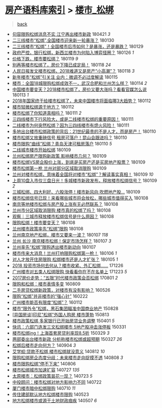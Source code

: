 [房产语料库索引](../../README.md)  > [楼市_松绑](楼市_松绑.md)
====
> [back](../README.md)

- [句容限购松绑消息不实 江宁再出楼市新政](http://jkwz.applinzi.com/ittc/7094394574669874182.html#%E5%8F%A5%E5%AE%B9%E9%99%90%E8%B4%AD%E6%9D%BE%E7%BB%91%E6%B6%88%E6%81%AF%E4%B8%8D%E5%AE%9E+%E6%B1%9F%E5%AE%81%E5%86%8D%E5%87%BA%E6%A5%BC%E5%B8%82%E6%96%B0%E6%94%BF) 180421 *3* 
- [二三线楼市“松绑”,全国楼市迎来新一轮暴涨？](http://jkwz.applinzi.com/ittc/7064396704877380614.html#%E4%BA%8C%E4%B8%89%E7%BA%BF%E6%A5%BC%E5%B8%82%E2%80%9C%E6%9D%BE%E7%BB%91%E2%80%9D%2C%E5%85%A8%E5%9B%BD%E6%A5%BC%E5%B8%82%E8%BF%8E%E6%9D%A5%E6%96%B0%E4%B8%80%E8%BD%AE%E6%9A%B4%E6%B6%A8%EF%BC%9F) 180130  
- [二三线楼市“松绑”！全国楼市后市如何？是暴涨，还是暴跌？](http://jkwz.applinzi.com/ittc/7064000924907734032.html#%E4%BA%8C%E4%B8%89%E7%BA%BF%E6%A5%BC%E5%B8%82%E2%80%9C%E6%9D%BE%E7%BB%91%E2%80%9D%EF%BC%81%E5%85%A8%E5%9B%BD%E6%A5%BC%E5%B8%82%E5%90%8E%E5%B8%82%E5%A6%82%E4%BD%95%EF%BC%9F%E6%98%AF%E6%9A%B4%E6%B6%A8%EF%BC%8C%E8%BF%98%E6%98%AF%E6%9A%B4%E8%B7%8C%EF%BC%9F) 180129  
- [政府严控，银行松绑，新西兰楼市为何陷入博弈怪圈？](http://jkwz.applinzi.com/ittc/7062831169186300939.html#%E6%94%BF%E5%BA%9C%E4%B8%A5%E6%8E%A7%EF%BC%8C%E9%93%B6%E8%A1%8C%E6%9D%BE%E7%BB%91%EF%BC%8C%E6%96%B0%E8%A5%BF%E5%85%B0%E6%A5%BC%E5%B8%82%E4%B8%BA%E4%BD%95%E9%99%B7%E5%85%A5%E5%8D%9A%E5%BC%88%E6%80%AA%E5%9C%88%EF%BC%9F) 180126 *1* 
- [价格下跌，楼市要松绑？](http://jkwz.applinzi.com/ittc/7060415410984190993.html#%E4%BB%B7%E6%A0%BC%E4%B8%8B%E8%B7%8C%EF%BC%8C%E6%A5%BC%E5%B8%82%E8%A6%81%E6%9D%BE%E7%BB%91%EF%BC%9F) 180119 *9* 
- [别再等楼市松绑了，房价下降已成定局！](http://jkwz.applinzi.com/ittc/7060063515010663434.html#%E5%88%AB%E5%86%8D%E7%AD%89%E6%A5%BC%E5%B8%82%E6%9D%BE%E7%BB%91%E4%BA%86%EF%BC%8C%E6%88%BF%E4%BB%B7%E4%B8%8B%E9%99%8D%E5%B7%B2%E6%88%90%E5%AE%9A%E5%B1%80%EF%BC%81) 180118 *24* 
- [人民日报发文楼市松绑，2018难道又是房产“小高潮”？](http://jkwz.applinzi.com/ittc/7059873166732559366.html#%E4%BA%BA%E6%B0%91%E6%97%A5%E6%8A%A5%E5%8F%91%E6%96%87%E6%A5%BC%E5%B8%82%E6%9D%BE%E7%BB%91%EF%BC%8C2018%E9%9A%BE%E9%81%93%E5%8F%88%E6%98%AF%E6%88%BF%E4%BA%A7%E2%80%9C%E5%B0%8F%E9%AB%98%E6%BD%AE%E2%80%9D%EF%BC%9F) 180118 *3* 
- [新年楼市“松绑”引关注 业内：微调不必过度解读](http://jkwz.applinzi.com/ittc/7058755165492872199.html#%E6%96%B0%E5%B9%B4%E6%A5%BC%E5%B8%82%E2%80%9C%E6%9D%BE%E7%BB%91%E2%80%9D%E5%BC%95%E5%85%B3%E6%B3%A8+%E4%B8%9A%E5%86%85%EF%BC%9A%E5%BE%AE%E8%B0%83%E4%B8%8D%E5%BF%85%E8%BF%87%E5%BA%A6%E8%A7%A3%E8%AF%BB) 180115  
- [楼市：全国18城限购松绑成效不一，武汉合肥和兰州怎么样？](http://jkwz.applinzi.com/ittc/7058379456366773254.html#%E6%A5%BC%E5%B8%82%EF%BC%9A%E5%85%A8%E5%9B%BD18%E5%9F%8E%E9%99%90%E8%B4%AD%E6%9D%BE%E7%BB%91%E6%88%90%E6%95%88%E4%B8%8D%E4%B8%80%EF%BC%8C%E6%AD%A6%E6%B1%89%E5%90%88%E8%82%A5%E5%92%8C%E5%85%B0%E5%B7%9E%E6%80%8E%E4%B9%88%E6%A0%B7%EF%BC%9F) 180114 *2* 
- [中国楼市要变天？2018楼市松绑了，房价又要大涨吗？看看官媒怎么说](http://jkwz.applinzi.com/ittc/7058022147107062800.html#%E4%B8%AD%E5%9B%BD%E6%A5%BC%E5%B8%82%E8%A6%81%E5%8F%98%E5%A4%A9%EF%BC%9F2018%E6%A5%BC%E5%B8%82%E6%9D%BE%E7%BB%91%E4%BA%86%EF%BC%8C%E6%88%BF%E4%BB%B7%E5%8F%88%E8%A6%81%E5%A4%A7%E6%B6%A8%E5%90%97%EF%BC%9F%E7%9C%8B%E7%9C%8B%E5%AE%98%E5%AA%92%E6%80%8E%E4%B9%88%E8%AF%B4) 180113 *1* 
- [2018年国家终于给楼市松绑了，未来中国楼市将面临哪3大趋势？](http://jkwz.applinzi.com/ittc/7057742007437362182.html#2018%E5%B9%B4%E5%9B%BD%E5%AE%B6%E7%BB%88%E4%BA%8E%E7%BB%99%E6%A5%BC%E5%B8%82%E6%9D%BE%E7%BB%91%E4%BA%86%EF%BC%8C%E6%9C%AA%E6%9D%A5%E4%B8%AD%E5%9B%BD%E6%A5%BC%E5%B8%82%E5%B0%86%E9%9D%A2%E4%B8%B4%E5%93%AA3%E5%A4%A7%E8%B6%8B%E5%8A%BF%EF%BC%9F) 180112  
- [楼市轻微松绑源于地方？](http://jkwz.applinzi.com/ittc/7057625954354988049.html#%E6%A5%BC%E5%B8%82%E8%BD%BB%E5%BE%AE%E6%9D%BE%E7%BB%91%E6%BA%90%E4%BA%8E%E5%9C%B0%E6%96%B9%EF%BC%9F) 180112  
- [楼市松绑了你知道真相吗？](http://jkwz.applinzi.com/ittc/7057361932544115729.html#%E6%A5%BC%E5%B8%82%E6%9D%BE%E7%BB%91%E4%BA%86%E4%BD%A0%E7%9F%A5%E9%81%93%E7%9C%9F%E7%9B%B8%E5%90%97%EF%BC%9F) 180111 *2* 
- [三四线楼市下行风险大，或是二线楼市松绑的重要原因！](http://jkwz.applinzi.com/ittc/7057274470882870279.html#%E4%B8%89%E5%9B%9B%E7%BA%BF%E6%A5%BC%E5%B8%82%E4%B8%8B%E8%A1%8C%E9%A3%8E%E9%99%A9%E5%A4%A7%EF%BC%8C%E6%88%96%E6%98%AF%E4%BA%8C%E7%BA%BF%E6%A5%BC%E5%B8%82%E6%9D%BE%E7%BB%91%E7%9A%84%E9%87%8D%E8%A6%81%E5%8E%9F%E5%9B%A0%EF%BC%81) 180111  
- [二线楼市为何突然松绑？因为三四线楼市有熄火风险！](http://jkwz.applinzi.com/ittc/7057274470798984198.html#%E4%BA%8C%E7%BA%BF%E6%A5%BC%E5%B8%82%E4%B8%BA%E4%BD%95%E7%AA%81%E7%84%B6%E6%9D%BE%E7%BB%91%EF%BC%9F%E5%9B%A0%E4%B8%BA%E4%B8%89%E5%9B%9B%E7%BA%BF%E6%A5%BC%E5%B8%82%E6%9C%89%E7%86%84%E7%81%AB%E9%A3%8E%E9%99%A9%EF%BC%81) 180111  
- [多地出台楼市松绑政策的背后：21世纪最贵的不是人才，而是房产！](http://jkwz.applinzi.com/ittc/7057014991117353991.html#%E5%A4%9A%E5%9C%B0%E5%87%BA%E5%8F%B0%E6%A5%BC%E5%B8%82%E6%9D%BE%E7%BB%91%E6%94%BF%E7%AD%96%E7%9A%84%E8%83%8C%E5%90%8E%EF%BC%9A21%E4%B8%96%E7%BA%AA%E6%9C%80%E8%B4%B5%E7%9A%84%E4%B8%8D%E6%98%AF%E4%BA%BA%E6%89%8D%EF%BC%8C%E8%80%8C%E6%98%AF%E6%88%BF%E4%BA%A7%EF%BC%81) 180110  
- [楼市松绑又放重磅信号 租房可落户！昆山会跟进吗？](http://jkwz.applinzi.com/ittc/7056884719243756551.html#%E6%A5%BC%E5%B8%82%E6%9D%BE%E7%BB%91%E5%8F%88%E6%94%BE%E9%87%8D%E7%A3%85%E4%BF%A1%E5%8F%B7+%E7%A7%9F%E6%88%BF%E5%8F%AF%E8%90%BD%E6%88%B7%EF%BC%81%E6%98%86%E5%B1%B1%E4%BC%9A%E8%B7%9F%E8%BF%9B%E5%90%97%EF%BC%9F) 180110  
- [楼市限购“曲线”松绑？青岛天津可租房落户](http://jkwz.applinzi.com/ittc/7056894623920686096.html#%E6%A5%BC%E5%B8%82%E9%99%90%E8%B4%AD%E2%80%9C%E6%9B%B2%E7%BA%BF%E2%80%9D%E6%9D%BE%E7%BB%91%EF%BC%9F%E9%9D%92%E5%B2%9B%E5%A4%A9%E6%B4%A5%E5%8F%AF%E7%A7%9F%E6%88%BF%E8%90%BD%E6%88%B7) 180110 *5* 
- [二线城市楼市开始松绑](http://jkwz.applinzi.com/ittc/7056610448709780497.html#%E4%BA%8C%E7%BA%BF%E5%9F%8E%E5%B8%82%E6%A5%BC%E5%B8%82%E5%BC%80%E5%A7%8B%E6%9D%BE%E7%BB%91) 180109  
- [兰州松绑房产限购新政策 影响楼市几何？](http://jkwz.applinzi.com/ittc/7056576281452217351.html#%E5%85%B0%E5%B7%9E%E6%9D%BE%E7%BB%91%E6%88%BF%E4%BA%A7%E9%99%90%E8%B4%AD%E6%96%B0%E6%94%BF%E7%AD%96+%E5%BD%B1%E5%93%8D%E6%A5%BC%E5%B8%82%E5%87%A0%E4%BD%95%EF%BC%9F) 180109  
- [楼市松绑VS房企股价上涨，到底是买房产还是买房地产股票？](http://jkwz.applinzi.com/ittc/7056575445208663056.html#%E6%A5%BC%E5%B8%82%E6%9D%BE%E7%BB%91VS%E6%88%BF%E4%BC%81%E8%82%A1%E4%BB%B7%E4%B8%8A%E6%B6%A8%EF%BC%8C%E5%88%B0%E5%BA%95%E6%98%AF%E4%B9%B0%E6%88%BF%E4%BA%A7%E8%BF%98%E6%98%AF%E4%B9%B0%E6%88%BF%E5%9C%B0%E4%BA%A7%E8%82%A1%E7%A5%A8%EF%BC%9F) 180109  
- [楼市松绑第一枪 兰州对部分区域取消限购](http://jkwz.applinzi.com/ittc/7056548471996154897.html#%E6%A5%BC%E5%B8%82%E6%9D%BE%E7%BB%91%E7%AC%AC%E4%B8%80%E6%9E%AA+%E5%85%B0%E5%B7%9E%E5%AF%B9%E9%83%A8%E5%88%86%E5%8C%BA%E5%9F%9F%E5%8F%96%E6%B6%88%E9%99%90%E8%B4%AD) 180109  
- [兰州对楼市松绑，意味着全国将对楼市“松绑”？解读事实真相！](http://jkwz.applinzi.com/ittc/7056524031145018384.html#%E5%85%B0%E5%B7%9E%E5%AF%B9%E6%A5%BC%E5%B8%82%E6%9D%BE%E7%BB%91%EF%BC%8C%E6%84%8F%E5%91%B3%E7%9D%80%E5%85%A8%E5%9B%BD%E5%B0%86%E5%AF%B9%E6%A5%BC%E5%B8%82%E2%80%9C%E6%9D%BE%E7%BB%91%E2%80%9D%EF%BC%9F%E8%A7%A3%E8%AF%BB%E4%BA%8B%E5%AE%9E%E7%9C%9F%E7%9B%B8%EF%BC%81) 180109 *10* 
- [上周10盘入市仅三盘日光！多城楼市新政发布，释放楼市松绑信号？](http://jkwz.applinzi.com/ittc/7056492863951471622.html#%E4%B8%8A%E5%91%A810%E7%9B%98%E5%85%A5%E5%B8%82%E4%BB%85%E4%B8%89%E7%9B%98%E6%97%A5%E5%85%89%EF%BC%81%E5%A4%9A%E5%9F%8E%E6%A5%BC%E5%B8%82%E6%96%B0%E6%94%BF%E5%8F%91%E5%B8%83%EF%BC%8C%E9%87%8A%E6%94%BE%E6%A5%BC%E5%B8%82%E6%9D%BE%E7%BB%91%E4%BF%A1%E5%8F%B7%EF%BC%9F) 180109 *2* 
- [三城松绑、四大利好、六股涨停！楼市新风向 吹燃地产股…](http://jkwz.applinzi.com/ittc/7056489249841349638.html#%E4%B8%89%E5%9F%8E%E6%9D%BE%E7%BB%91%E3%80%81%E5%9B%9B%E5%A4%A7%E5%88%A9%E5%A5%BD%E3%80%81%E5%85%AD%E8%82%A1%E6%B6%A8%E5%81%9C%EF%BC%81%E6%A5%BC%E5%B8%82%E6%96%B0%E9%A3%8E%E5%90%91+%E5%90%B9%E7%87%83%E5%9C%B0%E4%BA%A7%E8%82%A1%E2%80%A6) 180109  
- [楼市松绑信号已现！来看哪些城市将会放松，哪些城市值得买入](http://jkwz.applinzi.com/ittc/7056325189359371275.html#%E6%A5%BC%E5%B8%82%E6%9D%BE%E7%BB%91%E4%BF%A1%E5%8F%B7%E5%B7%B2%E7%8E%B0%EF%BC%81%E6%9D%A5%E7%9C%8B%E5%93%AA%E4%BA%9B%E5%9F%8E%E5%B8%82%E5%B0%86%E4%BC%9A%E6%94%BE%E6%9D%BE%EF%BC%8C%E5%93%AA%E4%BA%9B%E5%9F%8E%E5%B8%82%E5%80%BC%E5%BE%97%E4%B9%B0%E5%85%A5) 180108  
- [南京等地楼市松绑与房产股上涨有无必然联系？](http://jkwz.applinzi.com/ittc/7056262168134026256.html#%E5%8D%97%E4%BA%AC%E7%AD%89%E5%9C%B0%E6%A5%BC%E5%B8%82%E6%9D%BE%E7%BB%91%E4%B8%8E%E6%88%BF%E4%BA%A7%E8%82%A1%E4%B8%8A%E6%B6%A8%E6%9C%89%E6%97%A0%E5%BF%85%E7%84%B6%E8%81%94%E7%B3%BB%EF%BC%9F) 180108  
- [兰州市分区域取消限购 楼市真的松绑了吗？](http://jkwz.applinzi.com/ittc/7056169512997487623.html#%E5%85%B0%E5%B7%9E%E5%B8%82%E5%88%86%E5%8C%BA%E5%9F%9F%E5%8F%96%E6%B6%88%E9%99%90%E8%B4%AD+%E6%A5%BC%E5%B8%82%E7%9C%9F%E7%9A%84%E6%9D%BE%E7%BB%91%E4%BA%86%E5%90%97%EF%BC%9F) 180108  
- [观察｜三城市释放楼市松绑信号是什么原因？](http://jkwz.applinzi.com/ittc/7056133789862855686.html#%E8%A7%82%E5%AF%9F%EF%BD%9C%E4%B8%89%E5%9F%8E%E5%B8%82%E9%87%8A%E6%94%BE%E6%A5%BC%E5%B8%82%E6%9D%BE%E7%BB%91%E4%BF%A1%E5%8F%B7%E6%98%AF%E4%BB%80%E4%B9%88%E5%8E%9F%E5%9B%A0%EF%BC%9F) 180108  
- [限购松绑！楼市要变天？](http://jkwz.applinzi.com/ittc/7056130459107329041.html#%E9%99%90%E8%B4%AD%E6%9D%BE%E7%BB%91%EF%BC%81%E6%A5%BC%E5%B8%82%E8%A6%81%E5%8F%98%E5%A4%A9%EF%BC%9F) 180108  
- [兰州楼市政策率先“松绑”限购](http://jkwz.applinzi.com/ittc/7056120447387567121.html#%E5%85%B0%E5%B7%9E%E6%A5%BC%E5%B8%82%E6%94%BF%E7%AD%96%E7%8E%87%E5%85%88%E2%80%9C%E6%9D%BE%E7%BB%91%E2%80%9D%E9%99%90%E8%B4%AD) 180108  
- [兰州南京地产松绑，楼市又要来一波？](http://jkwz.applinzi.com/ittc/7055986344239563786.html#%E5%85%B0%E5%B7%9E%E5%8D%97%E4%BA%AC%E5%9C%B0%E4%BA%A7%E6%9D%BE%E7%BB%91%EF%BC%8C%E6%A5%BC%E5%B8%82%E5%8F%88%E8%A6%81%E6%9D%A5%E4%B8%80%E6%B3%A2%EF%BC%9F) 180107 *118* 
- [兰州 长沙 南京楼市松绑！保定市场怎样？](http://jkwz.applinzi.com/ittc/7055865602919367691.html#%E5%85%B0%E5%B7%9E+%E9%95%BF%E6%B2%99+%E5%8D%97%E4%BA%AC%E6%A5%BC%E5%B8%82%E6%9D%BE%E7%BB%91%EF%BC%81%E4%BF%9D%E5%AE%9A%E5%B8%82%E5%9C%BA%E6%80%8E%E6%A0%B7%EF%BC%9F) 180107 *3* 
- [兰州率先“松绑”限购透出楼市新动向](http://jkwz.applinzi.com/ittc/7055779911023723537.html#%E5%85%B0%E5%B7%9E%E7%8E%87%E5%85%88%E2%80%9C%E6%9D%BE%E7%BB%91%E2%80%9D%E9%99%90%E8%B4%AD%E9%80%8F%E5%87%BA%E6%A5%BC%E5%B8%82%E6%96%B0%E5%8A%A8%E5%90%91) 180107  
- [楼市传来大消息！兰州打响限购松绑第一枪！](http://jkwz.applinzi.com/ittc/7055403163471840262.html#%E6%A5%BC%E5%B8%82%E4%BC%A0%E6%9D%A5%E5%A4%A7%E6%B6%88%E6%81%AF%EF%BC%81%E5%85%B0%E5%B7%9E%E6%89%93%E5%93%8D%E9%99%90%E8%B4%AD%E6%9D%BE%E7%BB%91%E7%AC%AC%E4%B8%80%E6%9E%AA%EF%BC%81) 180106 *1* 
- [对人才放开住房限购 松绑楼市还是人才扩张？](http://jkwz.applinzi.com/ittc/7054997735420199943.html#%E5%AF%B9%E4%BA%BA%E6%89%8D%E6%94%BE%E5%BC%80%E4%BD%8F%E6%88%BF%E9%99%90%E8%B4%AD+%E6%9D%BE%E7%BB%91%E6%A5%BC%E5%B8%82%E8%BF%98%E6%98%AF%E4%BA%BA%E6%89%8D%E6%89%A9%E5%BC%A0%EF%BC%9F) 180105 *1* 
- [2018 投资市场何去何从？楼市收紧、外汇松绑……](http://jkwz.applinzi.com/ittc/7051465836361942033.html#2018+%E6%8A%95%E8%B5%84%E5%B8%82%E5%9C%BA%E4%BD%95%E5%8E%BB%E4%BD%95%E4%BB%8E%EF%BC%9F%E6%A5%BC%E5%B8%82%E6%94%B6%E7%B4%A7%E3%80%81%E5%A4%96%E6%B1%87%E6%9D%BE%E7%BB%91%E2%80%A6%E2%80%A6) 171226  
- [广州楼市对五类人松绑限购 快看看你在不在名单上](http://jkwz.applinzi.com/ittc/7050170891156063248.html#%E5%B9%BF%E5%B7%9E%E6%A5%BC%E5%B8%82%E5%AF%B9%E4%BA%94%E7%B1%BB%E4%BA%BA%E6%9D%BE%E7%BB%91%E9%99%90%E8%B4%AD+%E5%BF%AB%E7%9C%8B%E7%9C%8B%E4%BD%A0%E5%9C%A8%E4%B8%8D%E5%9C%A8%E5%90%8D%E5%8D%95%E4%B8%8A) 171223 *5* 
- [2017房价走势：“五限”时代楼市政策会否松绑](http://jkwz.applinzi.com/ittc/6996856261554209809.html#2017%E6%88%BF%E4%BB%B7%E8%B5%B0%E5%8A%BF%EF%BC%9A%E2%80%9C%E4%BA%94%E9%99%90%E2%80%9D%E6%97%B6%E4%BB%A3%E6%A5%BC%E5%B8%82%E6%94%BF%E7%AD%96%E4%BC%9A%E5%90%A6%E6%9D%BE%E7%BB%91) 170801 *2* 
- [限购和松绑：楼市表情多变](http://jkwz.applinzi.com/ittc/6864460192179291141.html#%E9%99%90%E8%B4%AD%E5%92%8C%E6%9D%BE%E7%BB%91%EF%BC%9A%E6%A5%BC%E5%B8%82%E8%A1%A8%E6%83%85%E5%A4%9A%E5%8F%98) 160809  
- [二手房贷松绑新政策，对楼市有没有影响？](http://jkwz.applinzi.com/ittc/6836491267990881284.html#%E4%BA%8C%E6%89%8B%E6%88%BF%E8%B4%B7%E6%9D%BE%E7%BB%91%E6%96%B0%E6%94%BF%E7%AD%96%EF%BC%8C%E5%AF%B9%E6%A5%BC%E5%B8%82%E6%9C%89%E6%B2%A1%E6%9C%89%E5%BD%B1%E5%93%8D%EF%BC%9F) 160526  
- [限购“松绑”并非楼市的“强心针”](http://jkwz.applinzi.com/ittc/6800625765586568196.html#%E9%99%90%E8%B4%AD%E2%80%9C%E6%9D%BE%E7%BB%91%E2%80%9D%E5%B9%B6%E9%9D%9E%E6%A5%BC%E5%B8%82%E7%9A%84%E2%80%9C%E5%BC%BA%E5%BF%83%E9%92%88%E2%80%9D) 160222  
- [广州楼市能否有限度“松绑”？](http://jkwz.applinzi.com/ittc/6786465382021989380.html#%E5%B9%BF%E5%B7%9E%E6%A5%BC%E5%B8%82%E8%83%BD%E5%90%A6%E6%9C%89%E9%99%90%E5%BA%A6%E2%80%9C%E6%9D%BE%E7%BB%91%E2%80%9D%EF%BC%9F) 160112  
- [楼市“限外令”松绑，黑石集团瞄准中国商业地产](http://jkwz.applinzi.com/ittc/6735649206195766277.html#%E6%A5%BC%E5%B8%82%E2%80%9C%E9%99%90%E5%A4%96%E4%BB%A4%E2%80%9D%E6%9D%BE%E7%BB%91%EF%BC%8C%E9%BB%91%E7%9F%B3%E9%9B%86%E5%9B%A2%E7%9E%84%E5%87%86%E4%B8%AD%E5%9B%BD%E5%95%86%E4%B8%9A%E5%9C%B0%E4%BA%A7) 150828  
- [[异国房谈]印尼&quot;松绑&quot;外国人购房 楼市蓬勃](http://jkwz.applinzi.com/ittc/547650615703765444.html#%5B%E5%BC%82%E5%9B%BD%E6%88%BF%E8%B0%88%5D%E5%8D%B0%E5%B0%BC%26quot%3B%E6%9D%BE%E7%BB%91%26quot%3B%E5%A4%96%E5%9B%BD%E4%BA%BA%E8%B4%AD%E6%88%BF+%E6%A5%BC%E5%B8%82%E8%93%AC%E5%8B%83) 150813  
- [楼市政策松绑 多家银行已开始房贷业务调整](http://jkwz.applinzi.com/ittc/547650611402579550.html#%E6%A5%BC%E5%B8%82%E6%94%BF%E7%AD%96%E6%9D%BE%E7%BB%91+%E5%A4%9A%E5%AE%B6%E9%93%B6%E8%A1%8C%E5%B7%B2%E5%BC%80%E5%A7%8B%E6%88%BF%E8%B4%B7%E4%B8%9A%E5%8A%A1%E8%B0%83%E6%95%B4) 150401 *5* 
- [快讯：六部门连发三文松绑楼市 5地产股冲击涨停板](http://jkwz.applinzi.com/ittc/547650611402288139.html#%E5%BF%AB%E8%AE%AF%EF%BC%9A%E5%85%AD%E9%83%A8%E9%97%A8%E8%BF%9E%E5%8F%91%E4%B8%89%E6%96%87%E6%9D%BE%E7%BB%91%E6%A5%BC%E5%B8%82+5%E5%9C%B0%E4%BA%A7%E8%82%A1%E5%86%B2%E5%87%BB%E6%B6%A8%E5%81%9C%E6%9D%BF) 150331  
- [楼市松绑ing！上海首套房贷利率现8.5折](http://jkwz.applinzi.com/ittc/547650611402278613.html#%E6%A5%BC%E5%B8%82%E6%9D%BE%E7%BB%91ing%EF%BC%81%E4%B8%8A%E6%B5%B7%E9%A6%96%E5%A5%97%E6%88%BF%E8%B4%B7%E5%88%A9%E7%8E%87%E7%8E%B08.5%E6%8A%98) 150329 *3* 
- [两部委出台楼市新政 分析称楼市松绑或超预期](http://jkwz.applinzi.com/ittc/547650611399644720.html#%E4%B8%A4%E9%83%A8%E5%A7%94%E5%87%BA%E5%8F%B0%E6%A5%BC%E5%B8%82%E6%96%B0%E6%94%BF+%E5%88%86%E6%9E%90%E7%A7%B0%E6%A5%BC%E5%B8%82%E6%9D%BE%E7%BB%91%E6%88%96%E8%B6%85%E9%A2%84%E6%9C%9F) 150327 *26* 
- [松绑后楼市走向何方？](http://jkwz.applinzi.com/ittc/547650611373950523.html#%E6%9D%BE%E7%BB%91%E5%90%8E%E6%A5%BC%E5%B8%82%E8%B5%B0%E5%90%91%E4%BD%95%E6%96%B9%EF%BC%9F) 140904 *3* 
- [艾学蛟:贷款不松绑 楼市松绑就没意义](http://jkwz.applinzi.com/ittc/547650611370803970.html#%E8%89%BE%E5%AD%A6%E8%9B%9F%3A%E8%B4%B7%E6%AC%BE%E4%B8%8D%E6%9D%BE%E7%BB%91+%E6%A5%BC%E5%B8%82%E6%9D%BE%E7%BB%91%E5%B0%B1%E6%B2%A1%E6%84%8F%E4%B9%89) 140812 *10* 
- [限购松绑房企态度分歧：未来楼市走向捉摸不透](http://jkwz.applinzi.com/ittc/547650611369534852.html#%E9%99%90%E8%B4%AD%E6%9D%BE%E7%BB%91%E6%88%BF%E4%BC%81%E6%80%81%E5%BA%A6%E5%88%86%E6%AD%A7%EF%BC%9A%E6%9C%AA%E6%9D%A5%E6%A5%BC%E5%B8%82%E8%B5%B0%E5%90%91%E6%8D%89%E6%91%B8%E4%B8%8D%E9%80%8F) 140808 *3* 
- [楼市限购松绑“停不下来”](http://jkwz.applinzi.com/ittc/547650611370303021.html#%E6%A5%BC%E5%B8%82%E9%99%90%E8%B4%AD%E6%9D%BE%E7%BB%91%E2%80%9C%E5%81%9C%E4%B8%8D%E4%B8%8B%E6%9D%A5%E2%80%9D) 140806  
- [楼市松绑城市加速扩容](http://jkwz.applinzi.com/ittc/547650611369551020.html#%E6%A5%BC%E5%B8%82%E6%9D%BE%E7%BB%91%E5%9F%8E%E5%B8%82%E5%8A%A0%E9%80%9F%E6%89%A9%E5%AE%B9) 140727 *135* 
- [太原楼市：松绑政策昙花一现？](http://jkwz.applinzi.com/ittc/547650611370372643.html#%E5%A4%AA%E5%8E%9F%E6%A5%BC%E5%B8%82%EF%BC%9A%E6%9D%BE%E7%BB%91%E6%94%BF%E7%AD%96%E6%98%99%E8%8A%B1%E4%B8%80%E7%8E%B0%EF%BC%9F) 140723 *5* 
- [中投顾问：楼市松绑对地方影响力不同](http://jkwz.applinzi.com/ittc/547650611368526534.html#%E4%B8%AD%E6%8A%95%E9%A1%BE%E9%97%AE%EF%BC%9A%E6%A5%BC%E5%B8%82%E6%9D%BE%E7%BB%91%E5%AF%B9%E5%9C%B0%E6%96%B9%E5%BD%B1%E5%93%8D%E5%8A%9B%E4%B8%8D%E5%90%8C) 140722  
- [厦门楼市暗中松绑限购](http://jkwz.applinzi.com/ittc/547650611368467065.html#%E5%8E%A6%E9%97%A8%E6%A5%BC%E5%B8%82%E6%9A%97%E4%B8%AD%E6%9D%BE%E7%BB%91%E9%99%90%E8%B4%AD) 140710 *11* 
- [传住建部默认地方松绑楼市限购](http://jkwz.applinzi.com/ittc/547650611364520208.html#%E4%BC%A0%E4%BD%8F%E5%BB%BA%E9%83%A8%E9%BB%98%E8%AE%A4%E5%9C%B0%E6%96%B9%E6%9D%BE%E7%BB%91%E6%A5%BC%E5%B8%82%E9%99%90%E8%B4%AD) 140523  
- [地方松绑楼市或源于土地财政痼疾](http://jkwz.applinzi.com/ittc/547650611363204062.html#%E5%9C%B0%E6%96%B9%E6%9D%BE%E7%BB%91%E6%A5%BC%E5%B8%82%E6%88%96%E6%BA%90%E4%BA%8E%E5%9C%9F%E5%9C%B0%E8%B4%A2%E6%94%BF%E7%97%BC%E7%96%BE) 140507 *6* 
